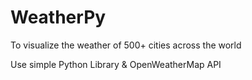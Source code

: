# WeatherPy
To visualize the weather of 500+ cities across the world

Use simple Python Library & OpenWeatherMap API
